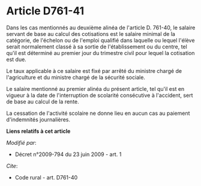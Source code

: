 # Article D761-41

Dans les cas mentionnés au deuxième alinéa de l'article D. 761-40, le salaire servant de base au calcul des cotisations est
le salaire minimal de la catégorie, de l'échelon ou de l'emploi qualifié dans laquelle ou lequel l'élève serait normalement
classé à sa sortie de l'établissement ou du centre, tel qu'il est déterminé au premier jour du trimestre civil pour lequel la
cotisation est due. 

Le taux applicable à ce salaire est fixé par arrêté du ministre chargé de l'agriculture et du ministre chargé de la sécurité
sociale. 

Le salaire mentionné au premier alinéa du présent article, tel qu'il est en vigueur à la date de l'interruption de scolarité
consécutive à l'accident, sert de base au calcul de la rente. 

La cessation de l'activité scolaire ne donne lieu en aucun cas au paiement d'indemnités journalières.

**Liens relatifs à cet article**

_Modifié par_:

  - Décret n°2009-794 du 23 juin 2009 - art. 1

_Cite_:

  - Code rural - art. D761-40
